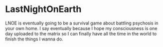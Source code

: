 # LastNightOnEarth
LNOE is eventually going to be a survival game about battling psychosis in your own home. I say eventually because I hope my consciousness is one day uploaded to the matrix so I can finally have all the time in the world to finish the things I wanna do.
